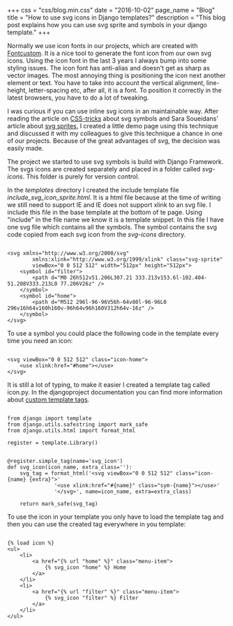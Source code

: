 +++
css = "css/blog.min.css"
date = "2016-10-02"
page_name = "Blog"
title = "How to use svg icons in Django templates?"
description = "This blog post explains how you can use svg sprite and symbols in your django template."
+++

Normally we use icon fonts in our projects, which are created with
<a href="https://rsp.github.io/fontcustom/">Fontcustom</a>. It is a nice tool to
generate the font icon from our own svg icons. Using the icon font in the last 3
years I always bump into some styling issues. The icon font has anti-alias and
doesn't get as sharp as vector images. The most annoying thing is positioning
the icon next another element or text. You have to take into account the vertical
alignment, line-height, letter-spacing etc, after all, it is a font. To position
it correctly in the latest browsers, you have to do a lot of tweaking.

I was curious if you can use inline svg icons in an maintainable way. After
reading the article on
<a href="https://css-tricks.com/svg-symbol-good-choice-icons/">CSS-tricks</a>
about svg symbols and Sara Soueidans' article about
<a href="https://24ways.org/2014/an-overview-of-svg-sprite-creation-techniques/">
svg sprites</a>, I created a little demo page using this technique and discussed
it with my colleagues to give this technique a chance in one of our projects.
Because of the great advantages of svg, the decision was easily made.

The project we started to use svg symbols is build with Django Framework.
The svgs icons are created separately and placed in a folder
called *svg-icons*. This folder is purely for version control.

In the *templates* directory I created the include template file *include_svg_icon_sprite.html*.
It is a html file because at the time of writing we still need to support IE and IE does
not support xlink to an svg file. I include this file in the base template at
the bottom of te page. Using "include" in the file name we know it is a
template snippet. In this file I have one svg file which contains all the symbols.
The symbol contains the svg code copied from each svg icon from the *svg-icons*
directory.

<pre rel="SVG">
<code class="html">
&lt;<span class="tag">svg</span> <span class="attribute">xmlns</span>="http://www.w3.org/2000/svg"
        <span class="attribute">xmlns:xlink</span>="http://www.w3.org/1999/xlink" <span class="attribute">class</span>="svg-sprite"
        <span class="attribute">viewBox</span>="0 0 512 512" <span class="attribute">width</span>="512px" <span class="attribute">height</span>="512px"&gt;
    &lt;<span class="tag">symbol</span> <span class="attribute">id</span>="filter"</span>&gt;
        &lt;<span class="tag">path</span> <span class="attribute">d</span>="M0 26h512v51.206L307.21 333.213v153.6l-102.404-51.208V333.213L0 77.206V26z" /&gt;
    &lt;/<span class="tag">symbol</span>&gt;
    &lt;<span class="tag">symbol</span> <span class="attribute">id</span>="home"&gt;
        &lt;<span class="tag">path</span> <span class="attribute">d</span>="M512 296l-96-96V56h-64v80l-96-96L0 296v16h64v160h160v-96h64v96h160V312h64v-16z" /&gt;
    &lt;/<span class="tag">symbol</span>&gt;
&lt;/<span class="tag">svg</span>&gt;
</code></pre>

To use a symbol you could place the following code in the template every time you
need an icon:
<pre rel="html">
<code class="html">
&lt;<span class="tag">svg</span> <span class="attribute">viewBox</span>="0 0 512 512" <span class="attribute">class</span>="icon-home">
    &lt;<span class="tag">use</span> <span class="attribute">xlink:href</span>="#home"&gt;&lt;/<span class="tag">use</span>&gt;
&lt;/<span class="tag">svg</span>&gt;
</code></pre>

It is still a lot of typing, to make it easier I created a template tag called
icon.py. In the djangoproject documentation you can find more information about <a href="https://docs.djangoproject.com/en/1.10/howto/custom-template-tags/#writing-custom-template-tags">custom template tags</a>.

<pre rel="Python">
<code class="python">
<span class="def">from</span> django <span class="def">import</span> <span class="import">template</span>
<span class="def">from</span> django.utils.safestring <span class="def">import</span> <span class="import">mark_safe</span>
<span class="def">from</span> django.utils.html <span class="def">import</span> <span class="import">format_html</span>

<span class="attribute">register</span> = <span class="import">template</span>.Library()


<span class="def">@register.simple_tag(name='svg_icon')</span>
<span class="def">def svg_icon(icon_name, extra_class='')</span>:
    <span class="attribute">svg_tag</span> = <span class="import">format_html</span>(<span class="string">'&lt;svg viewBox="0 0 512 512" class="icon-{name} {extra}"&gt;'
               '&lt;use xlink:href="#{name}" class="sym-{name}"&gt;&lt;/use&gt;'
               '&lt;/svg&gt;'</span>, name=<span class="attribute">icon_name</span>, extra=<span class="attribute">extra_class</span>)

    <span class="statement">return</span> <span class="import">mark_safe</span>(<span class="attribute">svg_tag</span>)
</code></pre>

To use the icon in your template you only have to load the template tag and then you
can use the created tag everywhere in you template:

<pre rel="Django HTML">
<code class="django">
{% load icon %}
&lt;ul&gt;
    &lt;li&gt;
        &lt;a href="{% url "home" %}" class="menu-item"&gt;
            {% svg_icon "home" %} Home
        &lt;/a&gt;
    &lt;/li&gt;
    &lt;li&gt;
        &lt;a href="{% url "filter" %}" class="menu-item"&gt;
            {% svg_icon "filter" %} Filter
        &lt;/a&gt;
    &lt;/li&gt;
&lt;/ul&gt;
</code></pre>
